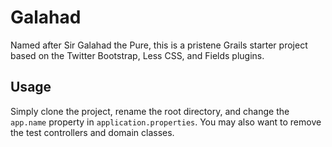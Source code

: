 Galahad
=======

Named after Sir Galahad the Pure, this is a pristene Grails starter project based on the Twitter Bootstrap, Less CSS, and Fields plugins.

Usage
-----

Simply clone the project, rename the root directory, and change the `app.name` property in `application.properties`. You may also want to remove the test controllers and domain classes.
